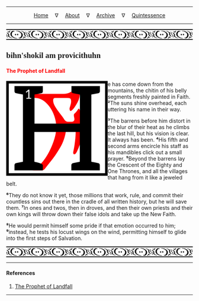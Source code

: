 
---

<!--- Local CSS Font Loading -->

<style>
@font-face {
    font-family: HayghinDaedric;
    src: url('../../../../../assets/fonts/ttf/HayghinDaedric.ttf') format('truetype');
    font-weight: medium;
    font-style: normal;
}
</style>

<!--- Jekyll Page Links -->

<center>
<a href="../../../../../index.html">Home</a>
&emsp;&nabla;&emsp;
<a href="../../../../archive/about.html">About</a>
&emsp;&nabla;&emsp;
<a href="../../../../archive/index.html">Archive</a>
&emsp;&nabla;&emsp;
<a href="../../../index.html">Quintessence</a>
</center>

<!--- Markdown Body Below: -->

---

<img align="center" alt="Bordering" src="../../../../../assets/images/symbols/velothi_pattern_long_by_lukkar.svg">

## <span style="font-family:HayghinDaedric">bihn'shokil am provicithuhn</Span>

#### <span style="color:red">The Prophet of Landfall</Span>

<img align="left" alt="H" src="../../../project/resources/initials/svg/letters/letter_h.svg">e has come down from the mountains, the chitin of his belly segments freshly painted in Faith.
<b>&sup2;</b>The suns shine overhead, each uttering his name in their way.

<b>&sup3;</b>The barrens before him distort in the blur of their heat as he climbs the last hill, but his vision is clear. It always has been.
<b>&#8308;</b>His fifth and second arms encircle his staff as his mandibles click out a small prayer.
<b>&#8309;</b>Beyond the barrens lay the Crescent of the Eighty and One Thrones, and all the villages that hang from it like a jeweled belt.

<b>&#8310;</b>They do not know it yet, those millions that work, rule, and commit their countless sins out there in the cradle of all written history, but he will save them.
<b>&#8311;</b>In ones and twos, then in droves, and then their own priests and their own kings will throw down their false idols and take up the New Faith.

<b>&#8312;</b>He would permit himself some pride if that emotion occurred to him;
<b>&#8313;</b>instead, he tests his locust wings on the wind, permitting himself to glide into the first steps of Salvation.

<img align="center" alt="Bordering" src="../../../../../assets/images/symbols/velothi_pattern_long_by_lukkar.svg">

---

#### References

1. [The Prophet of Landfall][1]

[1]: https://web.archive.org/web/20210118102532/https://www.c0da.es/prophet/

---
